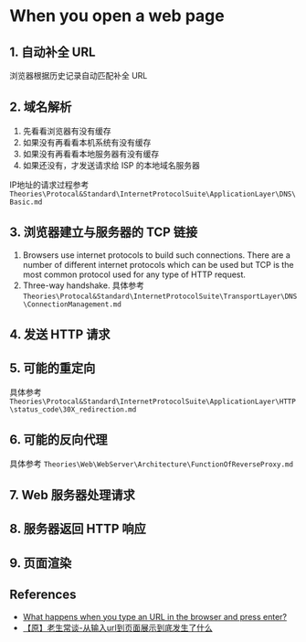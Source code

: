 # When you open a web page

## 1. 自动补全 URL
浏览器根据历史记录自动匹配补全 URL


## 2. 域名解析
1. 先看看浏览器有没有缓存
2. 如果没有再看看本机系统有没有缓存
3. 如果没有再看看本地服务器有没有缓存
4. 如果还没有，才发送请求给 ISP 的本地域名服务器

IP地址的请求过程参考 `Theories\Protocal&Standard\InternetProtocolSuite\ApplicationLayer\DNS\Basic.md`


## 3. 浏览器建立与服务器的 TCP 链接
1. Browsers use internet protocols to build such connections. There are a number
 of different internet protocols which can be used but TCP is the most common
protocol used for any type of HTTP request.
2. Three-way handshake. 具体参考 `Theories\Protocal&Standard\InternetProtocolSuite\TransportLayer\DNS\ConnectionManagement.md`


## 4. 发送 HTTP 请求


## 5. 可能的重定向
具体参考 `Theories\Protocal&Standard\InternetProtocolSuite\ApplicationLayer\HTTP\status_code\30X_redirection.md`


## 6. 可能的反向代理
具体参考 `Theories\Web\WebServer\Architecture\FunctionOfReverseProxy.md`


## 7. Web 服务器处理请求


## 8. 服务器返回 HTTP 响应　


## 9. 页面渲染


## References
* [What happens when you type an URL in the browser and press enter?](https://medium.com/@maneesha.wijesinghe1/what-happens-when-you-type-an-url-in-the-browser-and-press-enter-bb0aa2449c1a)
* [【原】老生常谈-从输入url到页面展示到底发生了什么](http://www.cnblogs.com/xianyulaodi/p/6547807.html)
